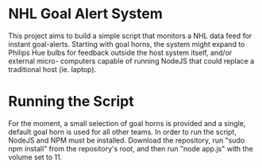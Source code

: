NHL Goal Alert System
=========

This project aims to build a simple script that monitors a NHL data feed for instant goal-alerts.  Starting with goal
horns, the system might expand to Philips Hue bulbs for feedback outside the host system itself, and/or external micro-
computers capable of running NodeJS that could replace a traditional host (ie. laptop).

Running the Script
=========

For the moment, a small selection of goal horns is provided and a single, default goal horn is used for all other teams.
In order to run the script, NodeJS and NPM must be installed.  Download the repository, run "sudo npm install" from the 
repository's root, and then run "node app.js" with the volume set to 11.
